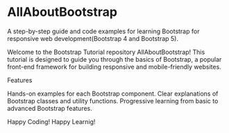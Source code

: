 # AllAboutBootstrap
A step-by-step guide and code examples for learning Bootstrap for responsive web development(Bootstrap 4 and Bootstrap 5).

Welcome to the Bootstrap Tutorial repository AllAboutBootstrap! This tutorial is designed to guide you through the basics of Bootstrap, a popular front-end framework for building responsive and mobile-friendly websites.

Features

Hands-on examples for each Bootstrap component.
Clear explanations of Bootstrap classes and utility functions.
Progressive learning from basic to advanced Bootstrap features.

Happy Coding! Happy Learnig!
